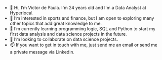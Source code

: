 - 👋 Hi, I’m Victor de Paula. I'm 24 years old and I'm a Data Analyst at Hyperlocal.
- 👀 I’m interested in sports and finance, but I am open to exploring many other topics that add great knowledge to me.
- 🌱 I’m currently learning programming logic, SQL and Python to start my first data analysis and data science projects in the future.
- 💞️ I’m looking to collaborate on data science projects.
- 📫 If you want to get in touch with me, just send me an email or send me a private message via LinkedIn.

<!---
depaulasilva/depaulasilva is a ✨ special ✨ repository because its `README.md` (this file) appears on your GitHub profile.
You can click the Preview link to take a look at your changes.
--->
